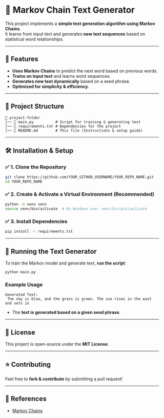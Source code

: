 # 📝 Markov Chain Text Generator

This project implements a **simple text generation algorithm using Markov Chains**.  
It learns from input text and generates **new text sequences** based on statistical word relationships.

---

## 🚀 Features
- **Uses Markov Chains** to predict the next word based on previous words.
- **Trains on input text** and learns word sequences.
- **Generates new text dynamically** based on a seed phrase.
- **Optimized for simplicity & efficiency**.

---

## 📂 Project Structure
```
📁 project-folder
│── 📄 main.py          # Script for training & generating text
│── 📄 requirements.txt # Dependencies for the project
│── 📜 README.md        # This file (Instructions & setup guide)
```

---

## 🛠️ Installation & Setup

### ✅ **1. Clone the Repository**
```sh
git clone https://github.com/YOUR_GITHUB_USERNAME/YOUR_REPO_NAME.git
cd YOUR_REPO_NAME
```

### ✅ **2. Create & Activate a Virtual Environment (Recommended)**
```sh
python -m venv venv
source venv/bin/activate  # On Windows use: venv\Scripts\activate
```

### ✅ **3. Install Dependencies**
```sh
pip install -r requirements.txt
```

---

## 🎯 Running the Text Generator

To train the Markov model and generate text, **run the script**:
```sh
python main.py
```

### **Example Usage**
```
Generated Text:
 The sky is blue, and the grass is green. The sun rises in the east and sets in
```
- The **text is generated based on a given seed phrase**.

---

## 📜 License
This project is open-source under the **MIT License**.

---

## ⭐ Contributing
Feel free to **fork & contribute** by submitting a pull request!

---

## 🔗 References
- [Markov Chains](https://en.wikipedia.org/wiki/Markov_chain)

